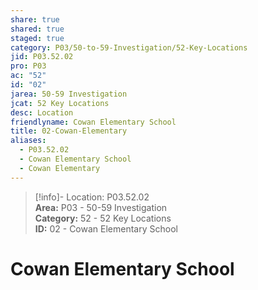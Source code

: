 ```yaml
---  
share: true  
shared: true  
staged: true  
category: P03/50-to-59-Investigation/52-Key-Locations  
jid: P03.52.02  
pro: P03  
ac: "52"  
id: "02"  
jarea: 50-59 Investigation  
jcat: 52 Key Locations  
desc: Location  
friendlyname: Cowan Elementary School  
title: 02-Cowan-Elementary  
aliases:  
  - P03.52.02  
  - Cowan Elementary School  
  - Cowan Elementary  
---  
```

>[!info]- Location: P03.52.02  
>**Area:** P03 - 50-59 Investigation  
>**Category:** 52 - 52 Key Locations  
>**ID:** 02 - Cowan Elementary School  
  
# Cowan Elementary School  
